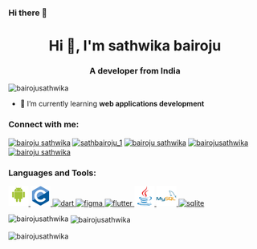 ### Hi there 👋

<h1 align="center">Hi 👋, I'm sathwika bairoju</h1>
<h3 align="center">A developer from India</h3>

<p align="left"> <img src="https://komarev.com/ghpvc/?username=bairojusathwika&label=Profile%20views&color=0e75b6&style=flat" alt="bairojusathwika" /> </p>

- 🌱 I’m currently learning **web applications development**

<h3 align="left">Connect with me:</h3>
<p align="left">
<a href="https://linkedin.com/in/bairoju sathwika" target="blank"><img align="center" src="https://raw.githubusercontent.com/rahuldkjain/github-profile-readme-generator/master/src/images/icons/Social/linked-in-alt.svg" alt="bairoju sathwika" height="30" width="40" /></a>
<a href="https://www.codechef.com/users/sathbairoju_1" target="blank"><img align="center" src="https://cdn.jsdelivr.net/npm/simple-icons@3.1.0/icons/codechef.svg" alt="sathbairoju_1" height="30" width="40" /></a>
<a href="https://codeforces.com/profile/bairoju sathwika" target="blank"><img align="center" src="https://raw.githubusercontent.com/rahuldkjain/github-profile-readme-generator/master/src/images/icons/Social/codeforces.svg" alt="bairoju sathwika" height="30" width="40" /></a>
<a href="https://www.leetcode.com/bairojusathwika" target="blank"><img align="center" src="https://raw.githubusercontent.com/rahuldkjain/github-profile-readme-generator/master/src/images/icons/Social/leet-code.svg" alt="bairojusathwika" height="30" width="40" /></a>
<a href="https://auth.geeksforgeeks.org/user/bairoju sathwika" target="blank"><img align="center" src="https://raw.githubusercontent.com/rahuldkjain/github-profile-readme-generator/master/src/images/icons/Social/geeks-for-geeks.svg" alt="bairoju sathwika" height="30" width="40" /></a>
</p>

<h3 align="left">Languages and Tools:</h3>
<p align="left"> <a href="https://developer.android.com" target="_blank" rel="noreferrer"> <img src="https://raw.githubusercontent.com/devicons/devicon/master/icons/android/android-original-wordmark.svg" alt="android" width="40" height="40"/> </a> <a href="https://www.cprogramming.com/" target="_blank" rel="noreferrer"> <img src="https://raw.githubusercontent.com/devicons/devicon/master/icons/c/c-original.svg" alt="c" width="40" height="40"/> </a> <a href="https://dart.dev" target="_blank" rel="noreferrer"> <img src="https://www.vectorlogo.zone/logos/dartlang/dartlang-icon.svg" alt="dart" width="40" height="40"/> </a> <a href="https://www.figma.com/" target="_blank" rel="noreferrer"> <img src="https://www.vectorlogo.zone/logos/figma/figma-icon.svg" alt="figma" width="40" height="40"/> </a> <a href="https://flutter.dev" target="_blank" rel="noreferrer"> <img src="https://www.vectorlogo.zone/logos/flutterio/flutterio-icon.svg" alt="flutter" width="40" height="40"/> </a> <a href="https://www.java.com" target="_blank" rel="noreferrer"> <img src="https://raw.githubusercontent.com/devicons/devicon/master/icons/java/java-original.svg" alt="java" width="40" height="40"/> </a> <a href="https://www.mysql.com/" target="_blank" rel="noreferrer"> <img src="https://raw.githubusercontent.com/devicons/devicon/master/icons/mysql/mysql-original-wordmark.svg" alt="mysql" width="40" height="40"/> </a> <a href="https://www.sqlite.org/" target="_blank" rel="noreferrer"> <img src="https://www.vectorlogo.zone/logos/sqlite/sqlite-icon.svg" alt="sqlite" width="40" height="40"/> </a> </p>

<p><img align="left" src="https://github-readme-stats.vercel.app/api/top-langs?username=bairojusathwika&show_icons=true&locale=en&layout=compact" alt="bairojusathwika" /></p>

<p>&nbsp;<img align="center" src="https://github-readme-stats.vercel.app/api?username=bairojusathwika&show_icons=true&locale=en" alt="bairojusathwika" /></p>

<p><img align="center" src="https://github-readme-streak-stats.herokuapp.com/?user=bairojusathwika&" alt="bairojusathwika" /></p>
